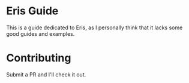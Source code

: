 # Eris Guide
This is a guide dedicated to Eris, as I personally think that it lacks some good guides and examples.

# Contributing
Submit a PR and I'll check it out.